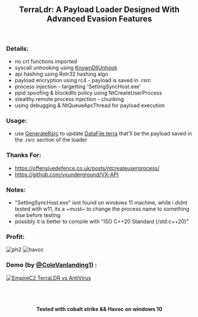 
<h2 align="center">
TerraLdr: A Payload Loader Designed With Advanced Evasion Features
</h2>

</br>

### Details: 
- no crt functions imported
- syscall unhooking using [KnownDllUnhook](https://github.com/ORCx41/KnownDllUnhook)
- api hashing using Rotr32 hashing algo
- payload encryption using rc4 - payload is saved in .rsrc
- process injection - targetting 'SettingSyncHost.exe'
- ppid spoofing & blockdlls policy using NtCreateUserProcess 
- stealthy remote process injection - chunking
- using debugging & NtQueueApcThread for payload execution 


### Usage:
- use [GenerateRsrc](https://github.com/ORCx41/TerraLdr/tree/main/Helper/GenerateRsrc) to update [DataFile.terra](https://github.com/ORCx41/TerraLdr/blob/main/Terra/DataFile.terra) that'll be the payload saved in the .rsrc section of the loader


### Thanks For:
- https://offensivedefence.co.uk/posts/ntcreateuserprocess/
- https://github.com/vxunderground/VX-API


### Notes:
  - "SettingSyncHost.exe" isnt found on windows 11 machine, while i didnt tested with w11, its a ~must~ to change the process name to something else before testing
  - possibly it is better to compile with "ISO C++20 Standard (/std:c++20)"

### Profit:
![ph2](https://user-images.githubusercontent.com/111295429/198824933-101d0641-d8b3-4cef-812d-0834cdb8cf0f.png)
![havoc](https://user-images.githubusercontent.com/111295429/198824884-ba516101-0b02-4ff7-94fb-65ce692e02ce.jpg)


### Demo (by [@ColeVanlanding1](https://twitter.com/ColeVanlanding1)) :
[![EmpireC2 TerraLDR vs AntiVirus](https://user-images.githubusercontent.com/111295429/199412734-de802fa6-0abc-4772-91de-9ca51f565bb1.png)](https://www.youtube.com/watch?v=z8imK4YyrtE "EmpireC2 TerraLDR vs AntiVirus")


</br>
</br>



<h4 align="center">
Tested with cobalt strike && Havoc on windows 10
</h4>
